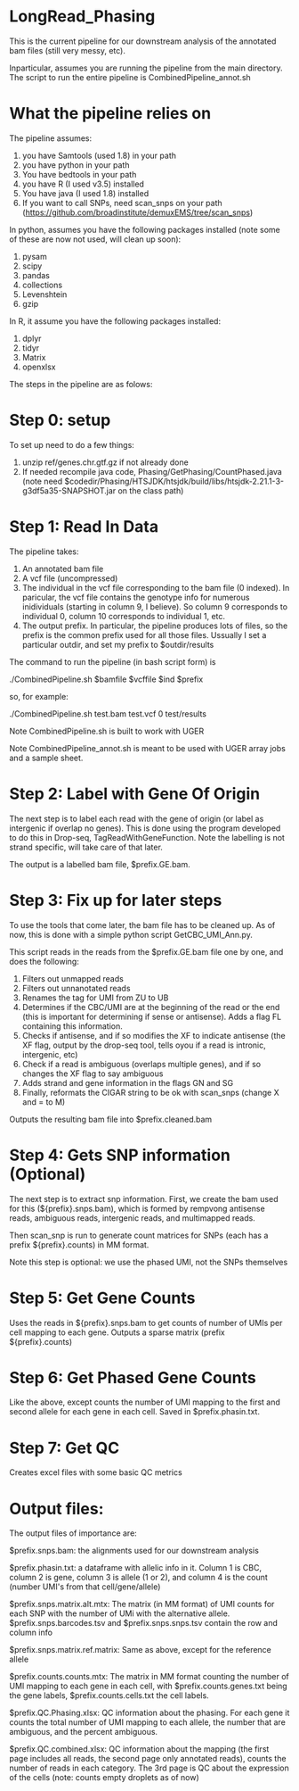 # LongRead_Phasing


This is the current pipeline for our downstream analysis of the annotated bam files (still very messy, etc).


Inparticular, assumes you are running the pipeline from the main directory. The script to run the entire pipeline is CombinedPipeline_annot.sh

# What the pipeline relies on

The pipeline assumes:
1) you have Samtools (used 1.8) in your path
2) you have python in your path
3) You have bedtools in your path
4) you have R (I used v3.5) installed
5) You have java (I used 1.8) installed
6) If you want to call SNPs, need scan_snps on your path (https://github.com/broadinstitute/demuxEMS/tree/scan_snps)

In python, assumes you have the following packages installed (note some of these are now not used, will clean up soon):
1) pysam
2) scipy
3) pandas
4) collections
5) Levenshtein
6) gzip

In R, it assume you have the following packages installed:
1) dplyr
2) tidyr
3) Matrix
4) openxlsx


The steps in the pipeline are as folows:

# Step 0: setup

To set up need to do a few things:
1) unzip ref/genes.chr.gtf.gz if not already done
2) If needed recompile java code, Phasing/GetPhasing/CountPhased.java (note need $codedir/Phasing/HTSJDK/htsjdk/build/libs/htsjdk-2.21.1-3-g3df5a35-SNAPSHOT.jar on the class path)

# Step 1: Read In Data

The pipeline takes:
1) An annotated bam file
2) A vcf file (uncompressed)
3) The individual in the vcf file corresponding to the bam file (0 indexed). In paricular, the vcf file contains the genotype info for numerous inidividuals (starting in column 9, I believe). So column 9 corresponds to individual 0, column 10 corresponds to individual 1, etc.
4) The output prefix. In particular, the pipeline produces lots of files, so the prefix is the common prefix used for all those files. Ussually I set a particular outdir, and set my prefix to $outdir/results



The command to run the pipeline (in bash script form) is

./CombinedPipeline.sh $bamfile $vcffile $ind $prefix

so, for example:

./CombinedPipeline.sh test.bam test.vcf 0 test/results

Note CombinedPipeline.sh is built to work with UGER

Note CombinedPipeline_annot.sh is meant to be used with UGER array jobs and a sample sheet.

# Step 2: Label with Gene Of Origin

The next step is to label each read with the gene of origin (or label as intergenic if overlap no genes). This is done using the program developed to do this in Drop-seq, TagReadWithGeneFunction. Note the labelling is not strand specific, will take care of that later. 

The output is a labelled bam file, $prefix.GE.bam.

# Step 3: Fix up for later steps

To use the tools that come later, the bam file has to be cleaned up. As of now, this is done with a simple python script GetCBC_UMI_Ann.py.


This script reads in the reads from the $prefix.GE.bam file one by one, and does the following:
1) Filters out unmapped reads
2) Filters out unnanotated reads
3) Renames the tag for UMI from ZU to UB
4) Determines if the CBC/UMI are at the beginning of the read or the end (this is important for determining if sense or antisense). Adds a flag FL containing this information.
5) Checks if antisense, and if so modifies the XF to indicate antisense (the XF flag, output by the drop-seq tool, tells oyou if a read is intronic, intergenic, etc)
6) Check if a read is ambiguous (overlaps multiple genes), and if so changes the XF flag to say ambiguous
7) Adds strand and gene information in the flags GN and SG
8) Finally, reformats the CIGAR string to be ok with scan_snps (change X and = to M)

Outputs the resulting bam file into $prefix.cleaned.bam


# Step 4: Gets SNP information (Optional)

The next step is to extract snp information. First, we create the bam used for this (${prefix}.snps.bam), which is formed by rempvong antisense reads, ambiguous reads, intergenic reads, and multimapped reads.

Then scan_snp is run to generate count matrices for SNPs (each has a prefix ${prefix}.counts) in MM format.

Note this step is optional: we use the phased UMI, not the SNPs themselves

# Step 5: Get Gene Counts

Uses the reads in ${prefix}.snps.bam to get counts of number of UMIs per cell mapping to each gene. Outputs a sparse matrix (prefix ${prefix}.counts)


# Step 6: Get Phased Gene Counts

Like the above, except counts the number of UMI mapping to the first and second allele for each gene in each cell. Saved in $prefix.phasin.txt.

# Step 7: Get QC

Creates excel files with some basic QC metrics

# Output files:


The output files of importance are:

$prefix.snps.bam: the alignments used for our downstream analysis

$prefix.phasin.txt: a dataframe with allelic info in it. Column 1 is CBC, column 2 is gene, column 3 is allele (1 or 2), and column 4 is the count (number UMI's from that cell/gene/allele)

$prefix.snps.matrix.alt.mtx: The matrix (in MM format) of UMI counts for each SNP with the number of UMi with the alternative allele. $prefix.snps.barcodes.tsv and $prefix.snps.snps.tsv contain the row and column info

$prefix.snps.matrix.ref.matrix: Same as above, except for the reference allele

$prefix.counts.counts.mtx: The matrix in MM format counting the number of UMI mapping to each gene in each cell, with $prefix.counts.genes.txt being the gene labels, $prefix.counts.cells.txt the cell labels.

$prefix.QC.Phasing.xlsx: QC information about the phasing. For each gene it counts the total number of UMI mapping to each allele, the number that are ambiguous, and the percent ambiguous.

$prefix.QC.combined.xlsx: QC information about the mapping (the first page includes all reads, the second page only annotated reads), counts the number of reads in each category. The 3rd page is QC about the expression of the cells (note: counts empty droplets as of now)


